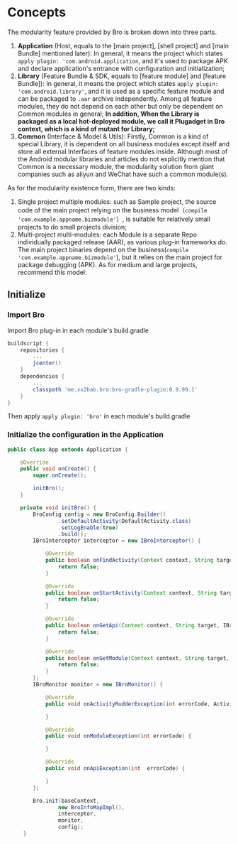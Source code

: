 # Concepts

The modularity feature provided by Bro is broken down into three parts.

1. **Application** (Host, equals to the [main project], [shell project] and [main Bundle] mentioned later): In general, it means the project which states `apply plugin: 'com.android.application`, and it's used to package APK and declare application's entrance with configuration and initialization;
2.  **Library** (Feature Bundle & SDK, equals to [feature module] and [feature Bundle]): In general, it means the project which states ` apply plugin: 'com.android.library' `, and it is used as a specific feature module and can be packaged to `.aar` archive independently. Among all feature modules, they do not depend on each other but only be dependent on Common modules in general; **In addition, When the Library is packaged as a local hot-deployed module, we call it Plugadget in Bro context, which is a kind of mutant for Library;**
3. **Common** (Interface & Model & Utils): Firstly, Common is a kind of special Library, it is dependent on all business modules except itself and store all external Interfaces of feature modules inside. Although most of the Android modular libraries and articles do not explicitly mention that Common is a necessary module, the modularity solution from giant companies such as aliyun and WeChat have such a common module(s).

As for the  modularity existence form, there are two kinds:

1. Single project multiple modules: such as Sample project, the source code of the main project relying on the business model（`compile 'com.example.appname.bizmodule'`）, is suitable for relatively small projects to do small projects division;
2. Multi-project multi-modules: each Module is a separate Repo individually packaged release (AAR), as various plug-in frameworks do. The main project binaries depend on the business(`compile 'com.example.appname.bizmodule'`), but it relies on the main project for package debugging (APK). As for medium and large projects, recommend this model:

## Initialize

### Import Bro

Import Bro plug-in in each module's build.gradle

``` gradle
buildscript {
    repositories {
        ...
        jcenter()
    }
    dependencies {
        ...
        classpath 'me.xx2bab.bro:bro-gradle-plugin:0.9.99.1'
    }
}
```

Then apply `apply plugin: 'bro'` in each module's build.gradle


### Initialize the configuration in the Application

``` java
public class App extends Application {

    @Override
    public void onCreate() {
        super.onCreate();

        initBro();
    }

    private void initBro() {
        BroConfig config = new BroConfig.Builder()
                .setDefaultActivity(DefaultActivity.class)
                .setLogEnable(true)
                .build();
        IBroInterceptor interceptor = new IBroInterceptor() {

            @Override
            public boolean onFindActivity(Context context, String target, Intent intent, BroProperties properties) {
                return false;
            }

            @Override
            public boolean onStartActivity(Context context, String target, Intent intent, BroProperties properties) {
                return false;
            }

            @Override
            public boolean onGetApi(Context context, String target, IBroApi api, BroProperties properties) {
                return false;
            }

            @Override
            public boolean onGetModule(Context context, String target, IBroModule module, BroProperties properties) {
                return false;
            }
        };
        IBroMonitor monitor = new IBroMonitor() {

            @Override
            public void onActivityRudderException(int errorCode, ActivityRudder.Builder builder) {

            }

            @Override
            public void onModuleException(int errorCode) {

            }

            @Override
            public void onApiException(int  errorCode) {

            }
        };

        Bro.init(baseContext,
                new BroInfoMapImpl(),
                interceptor,
                monitor,
                config);
     }         
```


